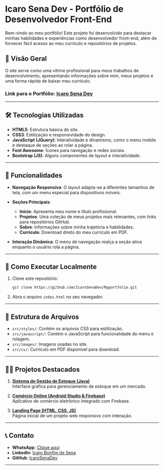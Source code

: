 # Icaro Sena Dev - Portfólio de Desenvolvedor Front-End

Bem-vindo ao meu portfólio! Este projeto foi desenvolvido para destacar minhas habilidades e experiências como desenvolvedor front-end, além de fornecer fácil acesso ao meu currículo e repositórios de projetos.

## 🌟 **Visão Geral**

O site serve como uma vitrine profissional para meus trabalhos de desenvolvimento, apresentando informações sobre mim, meus projetos e uma forma rápida de baixar meu currículo.

### **Link para o Portfólio**: [Icaro Sena Dev](#)

---

## 🛠️ **Tecnologias Utilizadas**

- **HTML5**: Estrutura básica do site.
- **CSS3**: Estilização e responsividade do design.
- **JavaScript (JQuery)**: Interatividade e dinamismo, como o menu mobile e destaque de seções ao rolar a página.
- **Font Awesome**: Ícones para navegação e redes sociais.
- **Bootstrap (JS)**: Alguns componentes de layout e interatividade.
  
---

## 📄 **Funcionalidades**

- **Navegação Responsiva**: O layout adapta-se a diferentes tamanhos de tela, com um menu especial para dispositivos móveis.
- **Seções Principais**:
  - **Início**: Apresenta meu nome e título profissional.
  - **Projetos**: Uma coleção de meus projetos mais relevantes, com links para repositórios GitHub.
  - **Sobre**: Informações sobre minha trajetória e habilidades.
  - **Currículo**: Download direto do meu currículo em PDF.

- **Interação Dinâmica**: O menu de navegação realça a seção ativa enquanto o usuário rola a página.

---

## 🚀 **Como Executar Localmente**

1. Clone este repositório:
   ```bash
   git clone https://github.com/IcaroSenaDev/Myportfolio.git
   ```

2. Abra o arquivo `index.html` no seu navegador.

---

## 📁 **Estrutura de Arquivos**

- `src/styles/`: Contém os arquivos CSS para estilização.
- `src/javascript/`: Contém o JavaScript para funcionalidade do menu e rolagem.
- `src/images/`: Imagens usadas no site.
- `src/cv/`: Currículo em PDF disponível para download.

---

## 🧑‍💻 **Projetos Destacados**

1. **[Sistema de Gestão de Estoque (Java)](https://github.com/OsManoDaDS/projetosenai.git)**  
   Interface gráfica para gerenciamento de estoque em um mercado.

2. **[Comércio Online (Android Studio & Firebase)](https://github.com/IcaroSenaDev/ComercioOnlineDS.git)**  
   Aplicativo de comércio eletrônico integrado com Firebase.

3. **[Landing Page (HTML, CSS, JS)](https://github.com/IcaroSenaDev/projeto-landingpage.git)**  
   Página inicial de um projeto web responsivo com interação.

---

## 📞 **Contato**

- **WhatsApp**: [Clique aqui](https://wa.me/5571992546793)
- **LinkedIn**: [Icaro Bonfim de Sena](https://www.linkedin.com/in/icaro-bonfim-de-sena)
- **GitHub**: [IcaroSenaDev](https://github.com/IcaroSenaDev)

---

